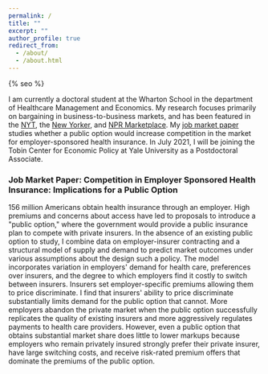```yaml
---
permalink: /
title: ""
excerpt: ""
author_profile: true
redirect_from: 
  - /about/
  - /about.html
---
```


{% seo %}

I am currently a doctoral student at the Wharton School in the department of Healthcare Management and Economics. My research focuses primarily on bargaining in business-to-business markets, and has been featured in the <a href="https://www.nytimes.com/interactive/2015/12/15/upshot/the-best-places-for-better-cheaper-health-care-arent-what-experts-thought.html">NYT</a>, the <a href="https://www.newyorker.com/news/news-desk/health-cares-cost-conundrum-squared">New Yorker</a>, and <a href="https://www.marketplace.org/2015/12/14/health-care/unprecedented-look-medical-costs-nationwide">NPR Marketplace</a>. My <a href="https://stuartcraig.github.io/research/">job market paper</a> studies whether a public option would increase competition in the market for employer-sponsored health insurance. In July 2021, I will be joining the Tobin Center for Economic Policy at Yale University as a Postdoctoral Associate. 

<h3>Job Market Paper: Competition in Employer Sponsored Health Insurance: Implications for a Public Option</h3>

156 million Americans obtain health insurance through an employer. High premiums and concerns about access have led to proposals to introduce a "public option," where the government would provide a public insurance plan to compete with private insurers. In the absence of an existing public option to study, I combine data on employer-insurer contracting and a structural model of supply and demand to predict market outcomes under various assumptions about the design such a policy. The model incorporates variation in employers' demand for health care, preferences over insurers, and the degree to which employers find it costly to switch between insurers. Insurers set employer-specific premiums allowing them to price discriminate. I find that insurers' ability to price discriminate substantially limits demand for the public option that cannot. More employers abandon the private market when the public option successfully replicates the quality of existing insurers and more aggressively regulates payments to health care providers. However, even a public option that obtains substantial market share does little to lower markups because employers who remain privately insured strongly prefer their private insurer, have large switching costs, and receive risk-rated premium offers that dominate the premiums of the public option.
<br><br>
